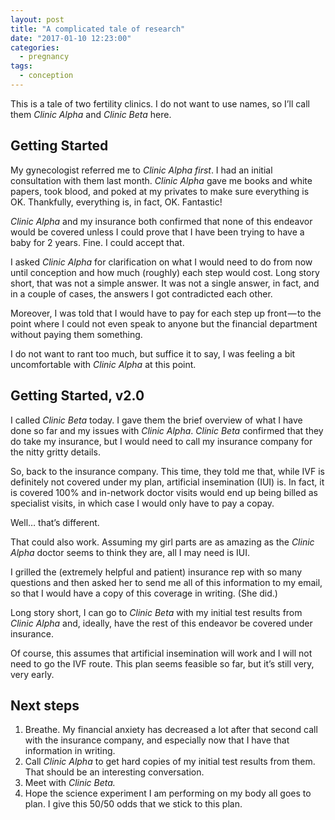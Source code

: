```yaml
---
layout: post
title: "A complicated tale of research"
date: "2017-01-10 12:23:00"
categories:
  - pregnancy
tags:
  - conception
---
```


This is a tale of two fertility clinics. I do not want to use names, so I’ll call them _Clinic Alpha_ and _Clinic Beta_ here.

## Getting Started

My gynecologist referred me to _Clinic Alpha first_. I had an initial consultation with them last month. _Clinic Alpha_ gave me books and white papers, took blood, and poked at my privates to make sure everything is OK. Thankfully, everything is, in fact, OK. Fantastic!

_Clinic Alpha_ and my insurance both confirmed that none of this endeavor would be covered unless I could prove that I have been trying to have a baby for 2 years. Fine. I could accept that.

I asked _Clinic Alpha_ for clarification on what I would need to do from now until conception and how much (roughly) each step would cost. Long story short, that was not a simple answer. It was not a single answer, in fact, and in a couple of cases, the answers I got contradicted each other.

Moreover, I was told that I would have to pay for each step up front — to the point where I could not even speak to anyone but the financial department without paying them something.

I do not want to rant too much, but suffice it to say, I was feeling a bit uncomfortable with _Clinic Alpha_ at this point.

## Getting Started, v2.0

I called _Clinic Beta_ today. I gave them the brief overview of what I have done so far and my issues with _Clinic Alpha_. _Clinic Beta_ confirmed that they do take my insurance, but I would need to call my insurance company for the nitty gritty details.

So, back to the insurance company. This time, they told me that, while IVF is definitely not covered under my plan, artificial insemination (IUI) is. In fact, it is covered 100% and in-network doctor visits would end up being billed as specialist visits, in which case I would only have to pay a copay.

Well… that’s different.

That could also work. Assuming my girl parts are as amazing as the _Clinic Alpha_ doctor seems to think they are, all I may need is IUI.

I grilled the (extremely helpful and patient) insurance rep with so many questions and then asked her to send me all of this information to my email, so that I would have a copy of this coverage in writing. (She did.)

Long story short, I can go to _Clinic Beta_ with my initial test results from _Clinic Alpha_ and, ideally, have the rest of this endeavor be covered under insurance.

Of course, this assumes that artificial insemination will work and I will not need to go the IVF route. This plan seems feasible so far, but it’s still very, very early.

## Next steps

1. Breathe. My financial anxiety has decreased a lot after that second call with the insurance company, and especially now that I have that information in writing.
1. Call _Clinic Alpha_ to get hard copies of my initial test results from them. That should be an interesting conversation.
1. Meet with _Clinic Beta._
1. Hope the science experiment I am performing on my body all goes to plan. I give this 50/50 odds that we stick to this plan.
